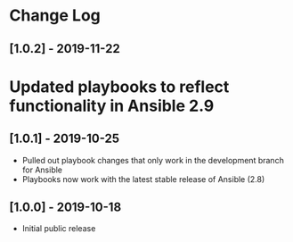 # Change Log

## [1.0.2] - 2019-11-22
# Updated playbooks to reflect functionality in Ansible 2.9

## [1.0.1] - 2019-10-25
- Pulled out playbook changes that only work in the development branch for Ansible
- Playbooks now work with the latest stable release of Ansible (2.8)

## [1.0.0] - 2019-10-18
- Initial public release
